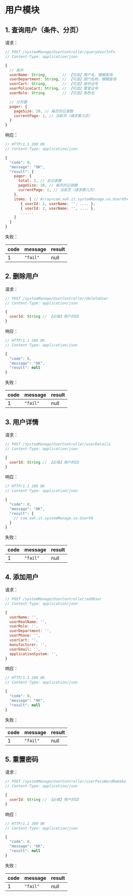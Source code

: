 # 用户模块

## 1. 查询用户（条件、分页）

请求：

```javascript
// POST /systemManage/UserController/queryUserInfo
// Content-Type: application/json

{
  // 条件
  userName: String,       // 【可选】用户名，模糊查询
  userDepartment: String, // 【可选】部门名称，模糊查询
  userCart: String,       // 【可选】身份证号
  userPoliceCart: String, // 【可选】警官证号
  userRole: String        // 【可选】角色名

  // 分页器
  pager: {
    pageSize: 20, // 每页的记录数
    currentPage: 1, // 当前页（请求第几页）
  }
}
```

响应：

```javascript
// HTTP/1.1 200 OK
// Content-Type: application/json

{
  "code": 0,
  "message": "OK",
  "result": {
    pager: {
      total: 2, // 总记录数
      pageSize: 20, // 每页的记录数
      currentPage: 1, // 当前页（请求第几页）
    },
    items: [ // Array<com.xwh.it.systemManage.vo.UserVO>
       { userId: 1, userName: '', .... },
       { userId: 2, userName: '', .... },
       ......
    ]
  }
}
```

失败：

| code | message | result |
| - | - | - |
| 1 | `"fail"` | null |

## 2. 删除用户

请求：

```javascript
// POST /systemManage/UserController/deleteUser
// Content-Type: application/json

{
  userId: String // 【必填】用户的ID
}
```

响应：

```javascript
// HTTP/1.1 200 OK
// Content-Type: application/json

{
  "code": 0,
  "message": "OK",
  "result": null
}
```

失败：

| code | message | result |
| - | - | - |
| 1 | `"fail"` | null |

## 3. 用户详情

请求：

```javascript
// POST /systemManage/UserController/userDetails
// Content-Type: application/json

{
  userId: String // 【必填】用户的ID
}
```

响应：

```javascript
// HTTP/1.1 200 OK
// Content-Type: application/json

{
  "code": 0,
  "message": "OK",
  "result": {
    // com.xwh.it.systemManage.vo.UserVO
  }
}
```

失败：

| code | message | result |
| - | - | - |
| 1 | `"fail"` | null |

## 4. 添加用户

请求：

```javascript
// POST /systemManage/UserController/addUser
// Content-Type: application/json

{
  userName: '',
  userRealName: '',
  userRole: '',
  userDepartment: '',
  userPhone: '',
  userCart: '',
  manufacturer: '',
  userEmail: '',
  applicationSystem: '',
}
```

响应：

```javascript
// HTTP/1.1 200 OK
// Content-Type: application/json

{
  "code": 0,
  "message": "OK",
  "result": null
}
```

失败：

| code | message | result |
| - | - | - |
| 1 | `"fail"` | null |

## 5. 重置密码

请求：

```javascript
// POST /systemManage/UserController/userPassWordRemake
// Content-Type: application/json

{
  userId: String // 【必填】用户的ID
}
```

响应：

```javascript
// HTTP/1.1 200 OK
// Content-Type: application/json

{
  "code": 0,
  "message": "OK",
  "result": null
}
```

失败：

| code | message | result |
| - | - | - |
| 1 | `"fail"` | null |

